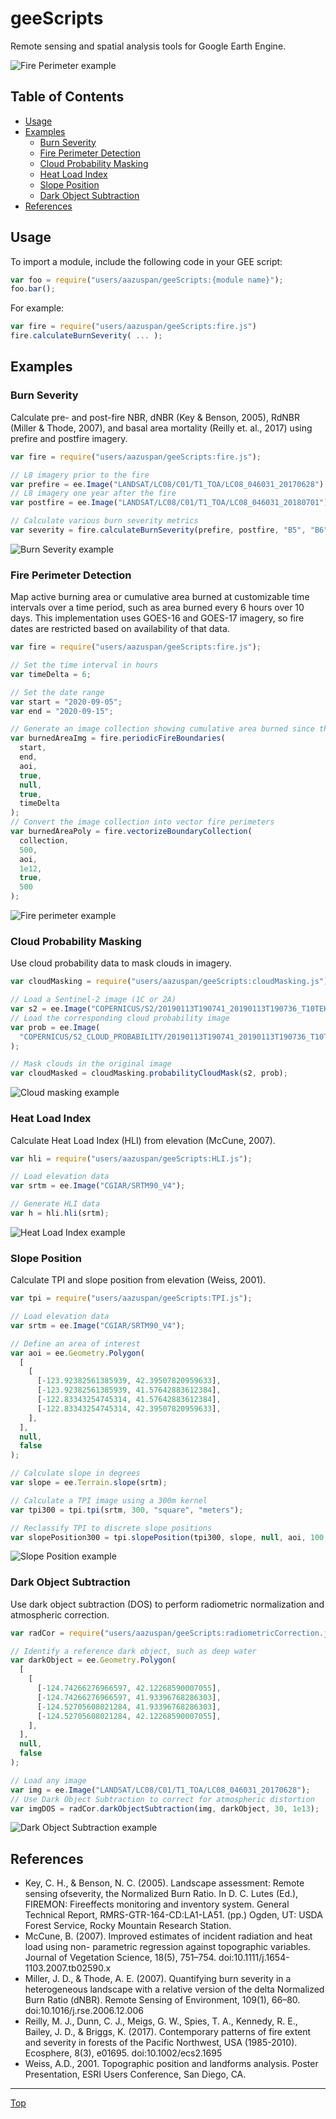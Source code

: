 # geeScripts

Remote sensing and spatial analysis tools for Google Earth Engine.

![Fire Perimeter example](https://i.imgur.com/yzDB6Ii.gif)

## Table of Contents

- [Usage](https://github.com/aazuspan/geeScripts#Usage)
- [Examples](https://github.com/aazuspan/geeScripts#Examples)
  - [Burn Severity](https://github.com/aazuspan/geeScripts#Burn-Severity)
  - [Fire Perimeter Detection](https://github.com/aazuspan/geeScripts#Fire-Perimeter-Detection)
  - [Cloud Probability Masking](https://github.com/aazuspan/geeScripts#Cloud-Probability-Masking)
  - [Heat Load Index](https://github.com/aazuspan/geeScripts#Heat-Load-Index)
  - [Slope Position](https://github.com/aazuspan/geeScripts#Slope-Position)
  - [Dark Object Subtraction](https://github.com/aazuspan/geeScripts#Dark-Object-Subtraction)
- [References](https://github.com/aazuspan/geeScripts#References)

## Usage

To import a module, include the following code in your GEE script:

```javascript
var foo = require("users/aazuspan/geeScripts:{module name}");
foo.bar();
```

For example:

```javascript
var fire = require("users/aazuspan/geeScripts:fire.js")
fire.calculateBurnSeverity( ... );
```

## Examples

### Burn Severity

Calculate pre- and post-fire NBR, dNBR (Key & Benson, 2005), RdNBR (Miller & Thode, 2007), and basal area mortality (Reilly et. al., 2017) using prefire and postfire imagery.

```javascript
var fire = require("users/aazuspan/geeScripts:fire.js");

// L8 imagery prior to the fire
var prefire = ee.Image("LANDSAT/LC08/C01/T1_TOA/LC08_046031_20170628");
// L8 imagery one year after the fire
var postfire = ee.Image("LANDSAT/LC08/C01/T1_TOA/LC08_046031_20180701");

// Calculate various burn severity metrics
var severity = fire.calculateBurnSeverity(prefire, postfire, "B5", "B6");
```

![Burn Severity example](https://i.imgur.com/wEaOgaQ.png)

### Fire Perimeter Detection

Map active burning area or cumulative area burned at customizable time intervals over a time period, such as area burned every 6 hours over 10 days. This implementation uses GOES-16 and GOES-17 imagery, so fire dates are restricted based on availability of that data.

```javascript
var fire = require("users/aazuspan/geeScripts:fire.js");

// Set the time interval in hours
var timeDelta = 6;

// Set the date range
var start = "2020-09-05";
var end = "2020-09-15";

// Generate an image collection showing cumulative area burned since the start at each time interval
var burnedAreaImg = fire.periodicFireBoundaries(
  start,
  end,
  aoi,
  true,
  null,
  true,
  timeDelta
);
// Convert the image collection into vector fire perimeters
var burnedAreaPoly = fire.vectorizeBoundaryCollection(
  collection,
  500,
  aoi,
  1e12,
  true,
  500
);
```

![Fire perimeter example](https://i.imgur.com/HtAJPle.gif)

### Cloud Probability Masking

Use cloud probability data to mask clouds in imagery.

```javascript
var cloudMasking = require("users/aazuspan/geeScripts:cloudMasking.js");

// Load a Sentinel-2 image (1C or 2A)
var s2 = ee.Image("COPERNICUS/S2/20190113T190741_20190113T190736_T10TEK");
// Load the corresponding cloud probability image
var prob = ee.Image(
  "COPERNICUS/S2_CLOUD_PROBABILITY/20190113T190741_20190113T190736_T10TEK"
);

// Mask clouds in the original image
var cloudMasked = cloudMasking.probabilityCloudMask(s2, prob);
```

![Cloud masking example](https://i.imgur.com/P4oyNTH.png)

### Heat Load Index

Calculate Heat Load Index (HLI) from elevation (McCune, 2007).

```javascript
var hli = require("users/aazuspan/geeScripts:HLI.js");

// Load elevation data
var srtm = ee.Image("CGIAR/SRTM90_V4");

// Generate HLI data
var h = hli.hli(srtm);
```

![Heat Load Index example](https://i.imgur.com/nIe6Jcb.png)

### Slope Position

Calculate TPI and slope position from elevation (Weiss, 2001).

```javascript
var tpi = require("users/aazuspan/geeScripts:TPI.js");

// Load elevation data
var srtm = ee.Image("CGIAR/SRTM90_V4");

// Define an area of interest
var aoi = ee.Geometry.Polygon(
  [
    [
      [-123.92382561385939, 42.39507820959633],
      [-123.92382561385939, 41.57642883612384],
      [-122.83343254745314, 41.57642883612384],
      [-122.83343254745314, 42.39507820959633],
    ],
  ],
  null,
  false
);

// Calculate slope in degrees
var slope = ee.Terrain.slope(srtm);

// Calculate a TPI image using a 300m kernel
var tpi300 = tpi.tpi(srtm, 300, "square", "meters");

// Reclassify TPI to discrete slope positions
var slopePosition300 = tpi.slopePosition(tpi300, slope, null, aoi, 100, 1e12);
```

![Slope Position example](https://i.imgur.com/v7ZqBfR.png)

### Dark Object Subtraction

Use dark object subtraction (DOS) to perform radiometric normalization and atmospheric correction.

```javascript
var radCor = require("users/aazuspan/geeScripts:radiometricCorrection.js");

// Identify a reference dark object, such as deep water
var darkObject = ee.Geometry.Polygon(
  [
    [
      [-124.74266276966597, 42.12268590007055],
      [-124.74266276966597, 41.93396768286303],
      [-124.52705608021284, 41.93396768286303],
      [-124.52705608021284, 42.12268590007055],
    ],
  ],
  null,
  false
);

// Load any image
var img = ee.Image("LANDSAT/LC08/C01/T1_TOA/LC08_046031_20170628");
// Use Dark Object Subtraction to correct for atmospheric distortion
var imgDOS = radCor.darkObjectSubtraction(img, darkObject, 30, 1e13);
```

![Dark Object Subtraction example](https://i.imgur.com/lVY156s.png)

## References

- Key, C. H., & Benson, N. C. (2005). Landscape assessment: Remote sensing ofseverity, the Normalized Burn Ratio. In D. C. Lutes (Ed.), FIREMON: Fireeffects monitoring and inventory system. General Technical Report, RMRS-GTR-164-CD:LA1-LA51. (pp.) Ogden, UT: USDA Forest Service, Rocky Mountain Research Station.
- McCune, B. (2007). Improved estimates of incident radiation and heat load using non- parametric regression against topographic variables. Journal of Vegetation Science, 18(5), 751–754. doi:10.1111/j.1654-1103.2007.tb02590.x
- Miller, J. D., & Thode, A. E. (2007). Quantifying burn severity in a heterogeneous landscape with a relative version of the delta Normalized Burn Ratio (dNBR). Remote Sensing of Environment, 109(1), 66–80. doi:10.1016/j.rse.2006.12.006
- Reilly, M. J., Dunn, C. J., Meigs, G. W., Spies, T. A., Kennedy, R. E., Bailey, J. D., & Briggs, K. (2017). Contemporary patterns of fire extent and severity in forests of the Pacific Northwest, USA (1985-2010). Ecosphere, 8(3), e01695. doi:10.1002/ecs2.1695
- Weiss, A.D., 2001. Topographic position and landforms analysis. Poster Presentation,
  ESRI Users Conference, San Diego, CA.

---

[Top](https://github.com/aazuspan/geeScripts#geeScripts)
